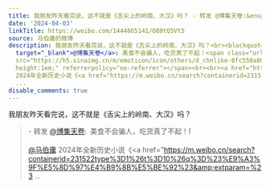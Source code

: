 ```yaml
---
title: 我朋友昨天看完说，这不就是《舌尖上的岭南、大汉》吗？ - 转发 @博集天卷:&ensp;美食不会骗人，吃货真了不起！[中国赞]@马伯庸 2024年全新历史小说《#食南之徒#...
date: '2024-04-03'
linkTitle: https://weibo.com/1444865141/O80tQ5Vt5
source: 马伯庸的微博
description: 我朋友昨天看完说，这不就是《舌尖上的岭南、大汉》吗？<br><blockquote> - 转发 <a href="https://weibo.com/1670934912"
  target="_blank">@博集天卷</a>: 美食不会骗人，吃货真了不起！<span class="url-icon"><img alt="[中国赞]"
  src="https://h5.sinaimg.cn/m/emoticon/icon/others/d_chnlike-8fc550a807.png" style="width:1em;
  height:1em;" referrerpolicy="no-referrer"></span><br><br><a href="https://weibo.com/n/%E9%A9%AC%E4%BC%AF%E5%BA%B8">@马伯庸</a>
  2024年全新历史小说《<a href="https://m.weibo.cn/search?containerid=231522type%3D1%26t%3D10%26q%3D%23%E9%A3%9F%E5%8D%97%E4%B9%8B%E5%BE%92%23&amp;extparam=%23
  ...
disable_comments: true
---
```

我朋友昨天看完说，这不就是《舌尖上的岭南、大汉》吗？<br><blockquote> - 转发 <a href="https://weibo.com/1670934912" target="_blank">@博集天卷</a>: 美食不会骗人，吃货真了不起！<span class="url-icon"><img alt="[中国赞]" src="https://h5.sinaimg.cn/m/emoticon/icon/others/d_chnlike-8fc550a807.png" style="width:1em; height:1em;" referrerpolicy="no-referrer"></span><br><br><a href="https://weibo.com/n/%E9%A9%AC%E4%BC%AF%E5%BA%B8">@马伯庸</a> 2024年全新历史小说《<a href="https://m.weibo.cn/search?containerid=231522type%3D1%26t%3D10%26q%3D%23%E9%A3%9F%E5%8D%97%E4%B9%8B%E5%BE%92%23&amp;extparam=%23 ...